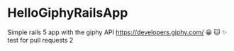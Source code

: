 # HelloGiphyRailsApp
Simple rails 5 app with the giphy API https://developers.giphy.com/ 😀 🐱 ✨
test for pull requests 2
